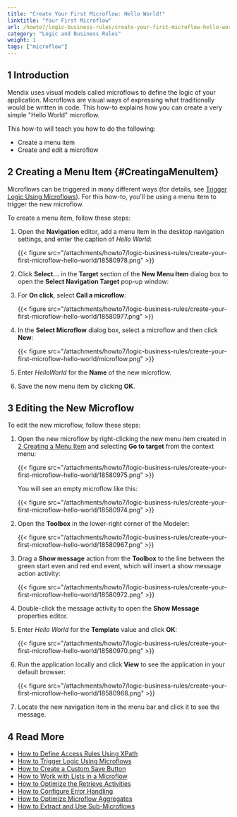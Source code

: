 ```yaml
---
title: "Create Your First Microflow: Hello World!"
linktitle: "Your First Microflow"
url: /howto7/logic-business-rules/create-your-first-microflow-hello-world/
category: "Logic and Business Rules"
weight: 1
tags: ["microflow"]
---
```


## 1 Introduction

Mendix uses visual models called microflows to define the logic of your application. Microflows are visual ways of expressing what traditionally would be written in code. This how-to explains how you can create a very simple "Hello World" microflow.

This how-to will teach you how to do the following:

* Create a menu item
* Create and edit a microflow

## 2 Creating a Menu Item {#CreatingaMenuItem}

Microflows can be triggered in many different ways (for details, see [Trigger Logic Using Microflows](/howto7/logic-business-rules/triggering-logic-using-microflows/)). For this how-to, you'll be using a menu item to trigger the new microflow.

To create a menu item, follow these steps:

1. Open the **Navigation** editor, add a menu item in the desktop navigation settings, and enter the caption of *Hello World*:

    {{< figure src="/attachments/howto7/logic-business-rules/create-your-first-microflow-hello-world/18580978.png" >}}

2. Click **Select...** in the **Target** section of the **New Menu Item** dialog box to open the **Select Navigation Target** pop-up window:

3. For **On click**, select **Call a microflow**:

    {{< figure src="/attachments/howto7/logic-business-rules/create-your-first-microflow-hello-world/18580977.png" >}}

4. In the **Select Microflow** dialog box, select a microflow and then click **New**:

    {{< figure src="/attachments/howto7/logic-business-rules/create-your-first-microflow-hello-world/microflow.png" >}}

5. Enter *HelloWorld* for the **Name** of the new microflow.
6. Save the new menu item by clicking **OK**.

## 3 Editing the New Microflow

To edit the new microflow, follow these steps:

1. Open the new microflow by right-clicking the new menu item created in [2 Creating a Menu Item](#CreatingaMenuItem) and selecting **Go to target** from the context menu:

    {{< figure src="/attachments/howto7/logic-business-rules/create-your-first-microflow-hello-world/18580975.png" >}}

    You will see an empty microflow like this:

    {{< figure src="/attachments/howto7/logic-business-rules/create-your-first-microflow-hello-world/18580974.png" >}}

2. Open the **Toolbox** in the lower-right corner of the Modeler:

    {{< figure src="/attachments/howto7/logic-business-rules/create-your-first-microflow-hello-world/18580967.png" >}}

3. Drag a **Show message** action from the **Toolbox** to the line between the green start even and red end event, which will insert a show message action activity:

    {{< figure src="/attachments/howto7/logic-business-rules/create-your-first-microflow-hello-world/18580972.png" >}}

4. Double-click the message activity to open the **Show Message** properties editor.
5. Enter *Hello World* for the **Template** value and click **OK**:

    {{< figure src="/attachments/howto7/logic-business-rules/create-your-first-microflow-hello-world/18580970.png" >}}

6. Run the application locally and click **View** to see the application in your default browser:

    {{< figure src="/attachments/howto7/logic-business-rules/create-your-first-microflow-hello-world/18580968.png" >}}

7. Locate the new navigation item in the menu bar and click it to see the message.

## 4 Read More

* [How to Define Access Rules Using XPath](/howto7/logic-business-rules/define-access-rules-using-xpath/)
* [How to Trigger Logic Using Microflows](/howto7/logic-business-rules/triggering-logic-using-microflows/)
* [How to Create a Custom Save Button](/howto7/logic-business-rules/create-a-custom-save-button/)
* [How to Work with Lists in a Microflow](/howto7/logic-business-rules/working-with-lists-in-a-microflow/)
* [How to Optimize the Retrieve Activities](/howto7/logic-business-rules/optimizing-retrieve-activities/)
* [How to Configure Error Handling](/howto7/logic-business-rules/set-up-error-handling/)
* [How to Optimize Microflow Aggregates](/howto7/logic-business-rules/optimizing-microflow-aggregates/)
* [How to Extract and Use Sub-Microflows](/howto7/logic-business-rules/extract-and-use-sub-microflows/)
